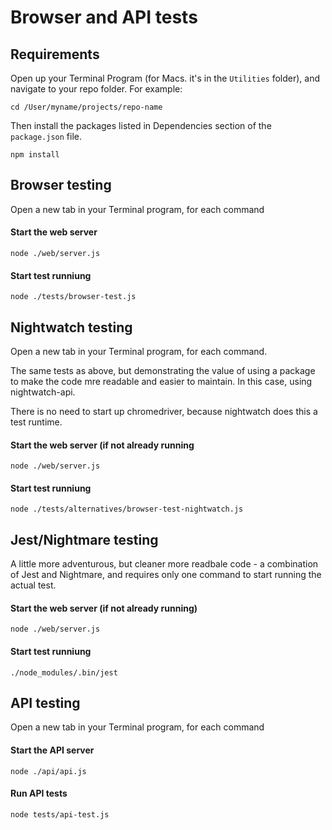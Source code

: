 # Browser and API tests

## Requirements
Open up your Terminal Program (for Macs. it's in the `Utilities` folder), and navigate to your repo folder. For example:
```
cd /User/myname/projects/repo-name
```
Then install the packages listed in Dependencies section of the `package.json` file.
```
npm install
```

## Browser testing

Open a new tab in your Terminal program, for each command

#### Start the web server
```
node ./web/server.js
```
#### Start test runniung
```
node ./tests/browser-test.js
```

## Nightwatch testing

Open a new tab in your Terminal program, for each command.

The same tests as above, but demonstrating the value of using a package to make the code mre readable and easier to maintain. In this case, using nightwatch-api.

There is no need to start up chromedriver, because nightwatch does this a test runtime.

#### Start the web server (if not already running
```
node ./web/server.js
```
#### Start test runniung
```
node ./tests/alternatives/browser-test-nightwatch.js
```

## Jest/Nightmare testing

A little more adventurous, but cleaner more readbale code - a combination of Jest and Nightmare, and requires only one command to start running the actual test.

#### Start the web server (if not already running)
```
node ./web/server.js
```
#### Start test runniung
```
./node_modules/.bin/jest

```

## API testing

Open a new tab in your Terminal program, for each command

#### Start the API server
```
node ./api/api.js
```
#### Run API tests
```
node tests/api-test.js

```
